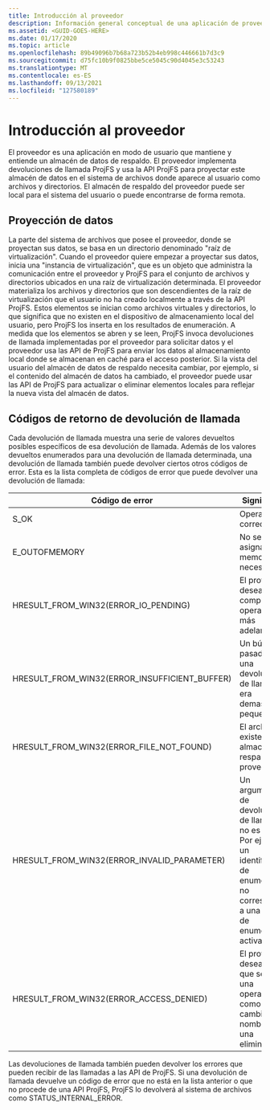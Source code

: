 ```yaml
---
title: Introducción al proveedor
description: Información general conceptual de una aplicación de proveedor.
ms.assetid: <GUID-GOES-HERE>
ms.date: 01/17/2020
ms.topic: article
ms.openlocfilehash: 89b49096b7b68a723b52b4eb998c446661b7d3c9
ms.sourcegitcommit: d75fc10b9f0825bbe5ce5045c90d4045e3c53243
ms.translationtype: MT
ms.contentlocale: es-ES
ms.lasthandoff: 09/13/2021
ms.locfileid: "127580189"
---
```

# <a name="provider-overview"></a>Introducción al proveedor

El proveedor es una aplicación en modo de usuario que mantiene y entiende un almacén de datos de respaldo.  El proveedor implementa devoluciones de llamada ProjFS y usa la API ProjFS para proyectar este almacén de datos en el sistema de archivos donde aparece al usuario como archivos y directorios.  El almacén de respaldo del proveedor puede ser local para el sistema del usuario o puede encontrarse de forma remota.

## <a name="data-projection"></a>Proyección de datos

La parte del sistema de archivos que posee el proveedor, donde se proyectan sus datos, se basa en un directorio denominado "raíz de virtualización".  Cuando el proveedor quiere empezar a proyectar sus datos, inicia una "instancia de virtualización", que es un objeto que administra la comunicación entre el proveedor y ProjFS para el conjunto de archivos y directorios ubicados en una raíz de virtualización determinada.  El proveedor materializa los archivos y directorios que son descendientes de la raíz de virtualización que el usuario no ha creado localmente a través de la API ProjFS.  Estos elementos se inician como archivos virtuales y directorios, lo que significa que no existen en el dispositivo de almacenamiento local del usuario, pero ProjFS los inserta en los resultados de enumeración.  A medida que los elementos se abren y se leen, ProjFS invoca devoluciones de llamada implementadas por el proveedor para solicitar datos y el proveedor usa las API de ProjFS para enviar los datos al almacenamiento local donde se almacenan en caché para el acceso posterior.  Si la vista del usuario del almacén de datos de respaldo necesita cambiar, por ejemplo, si el contenido del almacén de datos ha cambiado, el proveedor puede usar las API de ProjFS para actualizar o eliminar elementos locales para reflejar la nueva vista del almacén de datos.

## <a name="callback-return-codes"></a>Códigos de retorno de devolución de llamada

Cada devolución de llamada muestra una serie de valores devueltos posibles específicos de esa devolución de llamada.  Además de los valores devueltos enumerados para una devolución de llamada determinada, una devolución de llamada también puede devolver ciertos otros códigos de error.  Esta es la lista completa de códigos de error que puede devolver una devolución de llamada:

| Código de error                                    | Significado
|-----------------------------------------------|--------
| S_OK                                          | Operación correcta
| E_OUTOFMEMORY                                 | No se pudo asignar la memoria necesaria.
| HRESULT_FROM_WIN32(ERROR_IO_PENDING)          | El proveedor desea completar la operación más adelante.
| HRESULT_FROM_WIN32(ERROR_INSUFFICIENT_BUFFER) | Un búfer pasado a una devolución de llamada era demasiado pequeño.
| HRESULT_FROM_WIN32(ERROR_FILE_NOT_FOUND)      | El archivo no existe en el almacén de respaldo del proveedor.
| HRESULT_FROM_WIN32(ERROR_INVALID_PARAMETER)   | Un argumento de devolución de llamada no es válido.  Por ejemplo, un identificador de enumeración no corresponde a una sesión de enumeración activa.
| HRESULT_FROM_WIN32(ERROR_ACCESS_DENIED)       | El proveedor desea evitar que se haga una operación, como un cambio de nombre o una eliminación.

Las devoluciones de llamada también pueden devolver los errores que pueden recibir de las llamadas a las API de ProjFS.
Si una devolución de llamada devuelve un código de error que no está en la lista anterior o que no procede de una API ProjFS, ProjFS lo devolverá al sistema de archivos como STATUS_INTERNAL_ERROR.
